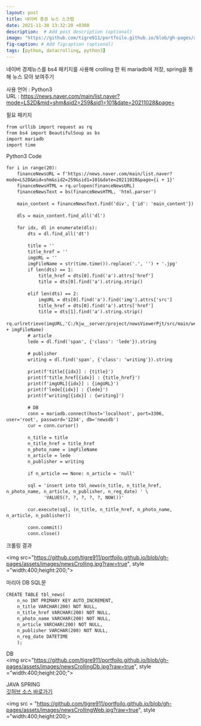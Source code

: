 ```yaml
---
layout: post
title: 네이버 증권 뉴스 스크랩
date: 2021-11-30 13:32:20 +0300
description:  # Add post description (optional)
image: "https://github.com/tigre911/portfoilo.github.io/blob/gh-pages/assets/images/naverNews.jpg?raw=true"
fig-caption: # Add figcaption (optional)
tags: [python, datacrolling, python3]
---
```


네이버 경제뉴스를 bs4 패키지를 사용해 crolling 한 뒤 mariadb에 저장,
spring을 통해 뉴스 모아 보여주기

사용 언어 : Python3<br>
URL : <a href="https://news.naver.com/main/list.naver?mode=LS2D&mid=shm&sid2=259&sid1=101&date=20211028&page=">https://news.naver.com/main/list.naver?mode=LS2D&mid=shm&sid2=259&sid1=101&date=20211028&page=</a>

필요 패키지<br>
```
from urllib import request as rq
from bs4 import BeautifulSoup as bs
import mariadb
import time
```

Python3 Code
```
for i in range(20):
    financeNewsURL = f'https://news.naver.com/main/list.naver?mode=LS2D&mid=shm&sid2=259&sid1=101&date=20211028&page={i + 1}'
    financeNewsHTML = rq.urlopen(financeNewsURL)
    financeNewsText = bs(financeNewsHTML, 'html.parser')

    main_content = financeNewsText.find('div', {'id': 'main_content'})

    dls = main_content.find_all('dl')

    for idx, dl in enumerate(dls):
        dts = dl.find_all('dt')

        title = ''
        title_href = ''
        imgURL = ''
        imgFileName = str(time.time()).replace('.', '') + '.jpg'
        if len(dts) == 1:
            title_href = dts[0].find('a').attrs['href']
            title = dts[0].find('a').string.strip()

        elif len(dts) == 2:
            imgURL = dts[0].find('a').find('img').attrs['src']
            title_href = dts[0].find('a').attrs['href']
            title = dts[1].find('a').string.strip()
            rq.urlretrieve(imgURL,'C:/kjw__server/project/newsViewerPjt/src/main/webapp/resources/newImgs/' + imgFileName)
        # article
        lede = dl.find('span', {'class': 'lede'}).string

        # publisher
        writing = dl.find('span', {'class': 'writing'}).string

        print(f'title[{idx}] : {title}')
        print(f'title_href[{idx}] : {title_href}')
        print(f'imgURL[{idx}] : {imgURL}')
        print(f'lede[{idx}] : {lede}')
        print(f'writing[{idx}] : {writing}')

        # DB
        conn = mariadb.connect(host='localhost', port=3306, user='root', password='1234', db='newsdb')
        cur = conn.cursor()

        n_title = title
        n_title_href = title_href
        n_photo_name = imgFileName
        n_article = lede
        n_publisher = writing

        if n_article == None: n_article = 'null'

        sql = 'insert into tbl_news(n_title, n_title_href, n_photo_name, n_article, n_publisher, n_reg_date) ' \
              'VALUES(?, ?, ?, ?, ?, NOW())'

        cur.execute(sql, (n_title, n_title_href, n_photo_name, n_article, n_publisher))

        conn.commit()
        conn.close()
```
크롤링 결과<br>

<img src="https://github.com/tigre911/portfoilo.github.io/blob/gh-pages/assets/images/newsCrolling.jpg?raw=true", style ="width:400;height:200;">

마리아 DB SQL문<br>
```
CREATE TABLE tbl_news(
	n_no INT PRIMARY KEY AUTO_INCREMENT,
	n_title VARCHAR(200) NOT NULL,
	n_title_href VARCHAR(200) NOT NULL,
	n_photo_name VARCHAR(200) NOT NULL,
	n_article VARCHAR(200) NOT NULL,
	n_publisher VARCHAR(200) NOT NULL,
	n_reg_date DATETIME
	);
```
DB<br>
<img src="https://github.com/tigre911/portfoilo.github.io/blob/gh-pages/assets/images/newsCrollingDb.jpg?raw=true", style ="width:400;height:200;">

JAVA SPRING<br>
<a href="https://github.com/tigre911/myJAVA/commit/122fb9f9de3deda33433ff519feb7336a465d2f0">깃허브 소스 바로가기</a>

<img src = "https://github.com/tigre911/portfoilo.github.io/blob/gh-pages/assets/images/newsCrollingWeb.jpg?raw=true", style ="width:400;height:200;>